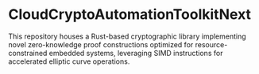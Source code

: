 # CloudCryptoAutomationToolkitNext
This repository houses a Rust-based cryptographic library implementing novel zero-knowledge proof constructions optimized for resource-constrained embedded systems, leveraging SIMD instructions for accelerated elliptic curve operations.
